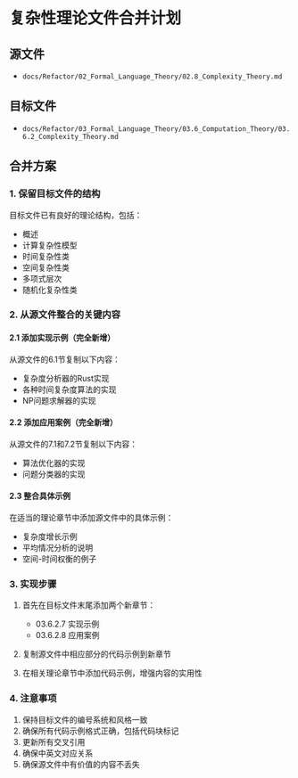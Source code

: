 # 复杂性理论文件合并计划

## 源文件

- `docs/Refactor/02_Formal_Language_Theory/02.8_Complexity_Theory.md`

## 目标文件

- `docs/Refactor/03_Formal_Language_Theory/03.6_Computation_Theory/03.6.2_Complexity_Theory.md`

## 合并方案

### 1. 保留目标文件的结构

目标文件已有良好的理论结构，包括：

- 概述
- 计算复杂性模型
- 时间复杂性类
- 空间复杂性类
- 多项式层次
- 随机化复杂性类

### 2. 从源文件整合的关键内容

#### 2.1 添加实现示例（完全新增）

从源文件的6.1节复制以下内容：

- 复杂度分析器的Rust实现
- 各种时间复杂度算法的实现
- NP问题求解器的实现

#### 2.2 添加应用案例（完全新增）

从源文件的7.1和7.2节复制以下内容：

- 算法优化器的实现
- 问题分类器的实现

#### 2.3 整合具体示例

在适当的理论章节中添加源文件中的具体示例：

- 复杂度增长示例
- 平均情况分析的说明
- 空间-时间权衡的例子

### 3. 实现步骤

1. 首先在目标文件末尾添加两个新章节：
   - 03.6.2.7 实现示例
   - 03.6.2.8 应用案例

2. 复制源文件中相应部分的代码示例到新章节

3. 在相关理论章节中添加代码示例，增强内容的实用性

### 4. 注意事项

1. 保持目标文件的编号系统和风格一致
2. 确保所有代码示例格式正确，包括代码块标记
3. 更新所有交叉引用
4. 确保中英文对应关系
5. 确保源文件中有价值的内容不丢失
